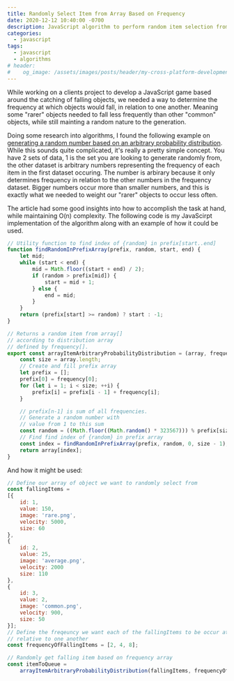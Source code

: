```yaml
---
title: Randomly Select Item from Array Based on Frequency
date: 2020-12-12 10:40:00 -0700
description: JavaScript algorithm to perform random item selection from an array based on a frequency array.
categories: 
  - javascript
tags:
  - javascript
  - algorithms
# header:
#    og_image: /assets/images/posts/header/my-cross-platform-development-environment.png
---
```


While working on a clients project to develop a JavaScript game based around the catching of falling objects, we needed a way to determine the frequency at which objects would fall, in relation to one another. Meaning some "rarer" objects needed to fall less frequently than other "common" objects, while still mainting a random nature to the generation.

Doing some research into algorithms, I found the following example on [generating a random number based on an arbitrary probability distribution](https://www.geeksforgeeks.org/random-number-generator-in-arbitrary-probability-distribution-fashion). While this sounds quite complicated, it's really a pretty simple concept. You have 2 sets of data, 1 is the set you are looking to generate randomly from, the other dataset is arbitrary numbers representing the frequency of each item in the first dataset occuring. The number is arbirary because it only determines frequency in relation to the other numbers in the frequency dataset. Bigger numbers occur more than smaller numbers, and this is exactly what we needed to weight our "rarer" objects to occur less often. 

The article had some good insights into how to accomplish the task at hand, while maintaining O(n) complexity. The following code is my JavaScirpt implementation of the algorithm along with an example of how it could be used.

```javascript
// Utility function to find index of {random} in prefix[start..end]
function findRandomInPrefixArray(prefix, random, start, end) {
    let mid;
    while (start < end) {
        mid = Math.floor((start + end) / 2);
        if (random > prefix[mid]) {
            start = mid + 1;
        } else {
            end = mid;
        }
    }
    return (prefix[start] >= random) ? start : -1;
}

// Returns a random item from array[]
// according to distribution array
// defined by frequency[].
export const arrayItemArbitraryProbabilityDistribution = (array, frequency) => {
    const size = array.length;
    // Create and fill prefix array
    let prefix = [];
    prefix[0] = frequency[0];
    for (let i = 1; i < size; ++i) {
        prefix[i] = prefix[i - 1] + frequency[i];
    }

    // prefix[n-1] is sum of all frequencies. 
    // Generate a random number with  
    // value from 1 to this sum  
    const random = ((Math.floor((Math.random() * 323567))) % prefix[size - 1]) + 1;
    // Find find index of {random} in prefix array
    const index = findRandomInPrefixArray(prefix, random, 0, size - 1);
    return array[index];
}
```

And how it might be used:
```javascript
// Define our array of object we want to randomly select from
const fallingItems = 
[{
    id: 1,
    value: 150,
    image: 'rare.png',
    velocity: 5000,
    size: 60
},
{
    id: 2,
    value: 25,
    image: 'average.png',
    velocity: 2000
    size: 110
},
{
    id: 3,
    value: 2,
    image: 'common.png',
    velocity: 900,
    size: 50
}];
// Define the freqeuncy we want each of the fallingItems to be occur at, 
// relative to one another
const frequencyOfFallingItems = [2, 4, 8];

// Randomly get falling item based on frequency array
const itemToQueue =
    arrayItemArbitraryProbabilityDistribution(fallingItems, frequencyOfFallingItems);
```
